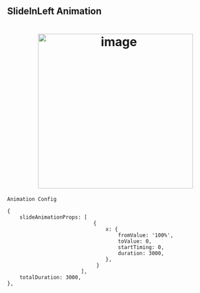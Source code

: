 ## SlideInLeft Animation
<h1 align="center">
<img width="360" alt="image" src="../../assets/slideInLeft.gif">
</h1>

`Animation Config`
```
{
	slideAnimationProps: [
							{
							 	x: {
                                    fromValue: '100%',
                                    toValue: 0,
                                    startTiming: 0,
                                    duration: 3000,
							 	},
							 }
						],
    totalDuration: 3000,
},
```
